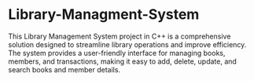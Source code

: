 # Library-Managment-System
This Library Management System project in C++ is a comprehensive solution designed to streamline library operations and improve efficiency. The system provides a user-friendly interface for managing books, members, and transactions, making it easy to add, delete, update, and search books and member details. 
